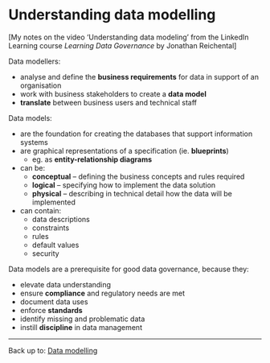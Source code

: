 # Understanding data modelling

\[My notes on the video ‘Understanding data modeling’ from the LinkedIn Learning course *Learning Data Governance* by Jonathan Reichental\]

Data modellers: 
- analyse and define the **business requirements** for data in support of an organisation
- work with business stakeholders to create a **data model**
- **translate** between business users and technical staff

Data models:
- are the foundation for creating the databases that support information systems
- are graphical representations of a specification (ie. **blueprints**)
  - eg. as **entity-relationship diagrams**
- can be:
  - **conceptual** – defining the business concepts and rules required
  - **logical** – specifying how to implement the data solution
  - **physical** – describing in technical detail how the data will be implemented
- can contain:
  - data descriptions
  - constraints
  - rules
  - default values
  - security

Data models are a prerequisite for good data governance, because they:
- elevate data understanding
- ensure **compliance** and regulatory needs are met
- document data uses
- enforce **standards**
- identify missing and problematic data
- instill **discipline** in data management

----

Back up to: [Data modelling](../index.md)
